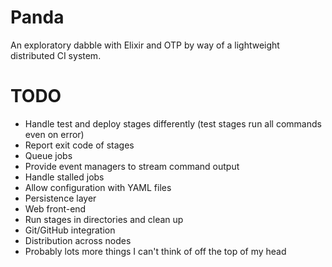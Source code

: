 Panda
=====

An exploratory dabble with Elixir and OTP by way of a lightweight distributed CI system.

TODO
====

* Handle test and deploy stages differently (test stages run all commands even on error)
* Report exit code of stages
* Queue jobs
* Provide event managers to stream command output
* Handle stalled jobs
* Allow configuration with YAML files
* Persistence layer
* Web front-end
* Run stages in directories and clean up
* Git/GitHub integration
* Distribution across nodes
* Probably lots more things I can't think of off the top of my head
